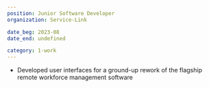 ```yaml
---
position: Junior Software Developer
organization: Service-Link

date_beg: 2023-08
date_end: undefined

category: 1-work
---
```


- Developed user interfaces for a ground-up rework of the flagship remote workforce management software
